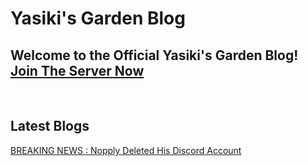 # Yasiki's Garden Blog
## Welcome to the Official Yasiki's Garden Blog! [Join The Server Now](https://discord.gg/6DeD5xZSM5)
<br>

## Latest Blogs
[BREAKING NEWS : Nopply Deleted His Discord Account](/nopply-deleted-his-discord-account)
